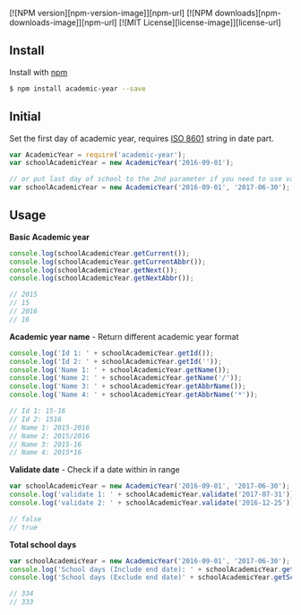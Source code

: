 [![NPM version][npm-version-image]][npm-url] [![NPM downloads][npm-downloads-image]][npm-url] [![MIT License][license-image]][license-url]

## Install

Install with [npm](https://www.npmjs.com/)

```sh
$ npm install academic-year --save
```


## Initial

Set the first day of academic year, requires [ISO 8601](https://en.wikipedia.org/wiki/ISO_8601) string in date part.


```js
var AcademicYear = require('academic-year');
var schoolAcademicYear = new AcademicYear('2016-09-01'); 

// or put last day of school to the 2nd parameter if you need to use validate function
var schoolAcademicYear = new AcademicYear('2016-09-01', '2017-06-30'); 
```

## Usage
**Basic Academic year**
```js
console.log(schoolAcademicYear.getCurrent());
console.log(schoolAcademicYear.getCurrentAbbr());
console.log(schoolAcademicYear.getNext());
console.log(schoolAcademicYear.getNextAbbr());

// 2015
// 15
// 2016
// 16
```

**Academic year name** - Return different academic year format
```js
console.log('Id 1: ' + schoolAcademicYear.getId());
console.log('Id 2: ' + schoolAcademicYear.getId(''));	
console.log('Name 1: ' + schoolAcademicYear.getName());
console.log('Name 2: ' + schoolAcademicYear.getName('/'));	
console.log('Name 3: ' + schoolAcademicYear.getAbbrName());
console.log('Name 4: ' + schoolAcademicYear.getAbbrName('*'));	

// Id 1: 15-16
// Id 2: 1516
// Name 1: 2015-2016
// Name 2: 2015/2016
// Name 3: 2015-16
// Name 4: 2015*16
```

**Validate date** - Check if a date within in range
```js
var schoolAcademicYear = new AcademicYear('2016-09-01', '2017-06-30'); 
console.log('validate 1: ' + schoolAcademicYear.validate('2017-07-31'));
console.log('validate 2: ' + schoolAcademicYear.validate('2016-12-25'));

// false
// true
```

**Total school days**
```js
var schoolAcademicYear = new AcademicYear('2016-09-01', '2017-06-30'); 
console.log('School days (Include end date): ' + schoolAcademicYear.getSchoolDays());
console.log('School days (Exclude end date)' + schoolAcademicYear.getSchoolDays(false));

// 334
// 333
```




